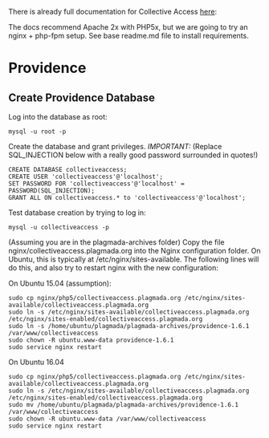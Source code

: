 There is already full documentation for Collective Access [here](http://docs.collectiveaccess.org/wiki/Installing_Providence):

The docs recommend Apache 2x with PHP5x, but we are going to try an nginx + php-fpm setup. See base readme.md file to install requirements.

# Providence

## Create Providence Database

Log into the database as root:

```
mysql -u root -p
```

Create the database and grant privileges. *IMPORTANT:* (Replace SQL_INJECTION below with a really good password surrounded in quotes!)

```
CREATE DATABASE collectiveaccess;
CREATE USER 'collectiveaccess'@'localhost';
SET PASSWORD FOR 'collectiveaccess'@'localhost' = PASSWORD(SQL_INJECTION);
GRANT ALL ON collectiveaccess.* to 'collectiveaccess'@'localhost';
```

Test database creation by trying to log in:

```
mysql -u collectiveaccess -p
```

(Assuming you are in the plagmada-archives folder) Copy the file nginx/collectiveaccess.plagmada.org into the Nginx configuration folder. On Ubuntu, this is typically at /etc/nginx/sites-available. The following lines will do this, and also try to restart nginx with the new configuration:

On Ubuntu 15.04 (assumption):

```
sudo cp nginx/php5/collectiveaccess.plagmada.org /etc/nginx/sites-available/collectiveaccess.plagmada.org
sudo ln -s /etc/nginx/sites-available/collectiveaccess.plagmada.org /etc/nginx/sites-enabled/collectiveaccess.plagmada.org
sudo ln -s /home/ubuntu/plagmada/plagmada-archives/providence-1.6.1 /var/www/collectiveaccess
sudo chown -R ubuntu.www-data providence-1.6.1
sudo service nginx restart
```

On Ubuntu 16.04

```
sudo cp nginx/php5/collectiveaccess.plagmada.org /etc/nginx/sites-available/collectiveaccess.plagmada.org
sudo ln -s /etc/nginx/sites-available/collectiveaccess.plagmada.org /etc/nginx/sites-enabled/collectiveaccess.plagmada.org
sudo mv /home/ubuntu/plagmada/plagmada-archives/providence-1.6.1 /var/www/collectiveaccess
sudo chown -R ubuntu.www-data /var/www/collectiveaccess
sudo service nginx restart
```
